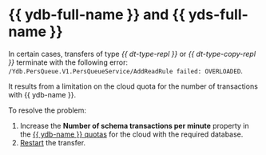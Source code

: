 # {{ ydb-full-name }} and {{ yds-full-name }}

In certain cases, transfers of type _{{ dt-type-repl }}_ or _{{ dt-type-copy-repl }}_ terminate with the following error: `/Ydb.PersQueue.V1.PersQueueService/AddReadRule failed: OVERLOADED`.

It results from a limitation on the cloud quota for the number of transactions with {{ ydb-name }}.

To resolve the problem:

1. Increase the **Number of schema transactions per minute** property in the [{{ ydb-name }} quotas](../../managed-ydb/concepts/limits.md) for the cloud with the required database.
1. [Restart](../operations/transfer.md#reupload) the transfer.

